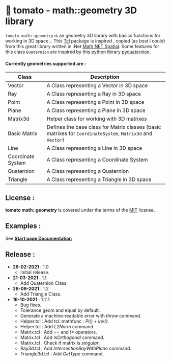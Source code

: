 :tomato: tomato - math::geometry 3D library
================
`tomato math::geometry` is an geometry 3D library with basics functions for working in 3D space...
This [Tcl](https://www.tcl.tk) package is inspired , copied (as best I could) from this great library written in .Net [Math.NET Spatial](https://spatial.mathdotnet.com/#Math-NET-Spatial). Some features for this class `Quaternion` are inspired by this python library [pyquaternion](http://kieranwynn.github.io/pyquaternion/).

#### Currently geometries supported are :
| Class | Description |
| ------ | ------ |
| Vector | A Class representing a Vector in 3D space |
| Ray | A Class representing a Ray in 3D space |
| Point | A Class representing a Point in 3D space  |
| Plane | A Class representing a Plane in 3D space |
| Matrix3d | Helper class for working with 3D matrixes |
| Basic Matrix | Defines the base class for Matrix classes (basic matrixes for `CoordinateSystem`, `Matrix3d` and `Vector`)|
| Line | A Class representing a Line in 3D space|
| Coordinate System | A Class representing a Coordinate System |
| Quaternion | A Class representing a Quaternion |
| Triangle | A Class representing a Triangle in 3D space |

License :
-------------------------
**tomato math::geometry** is covered under the terms of the [MIT](LICENSE) license.

Examples :
-------------------------
See **[Start page Documentation](/documentation/tomato.html)**

Release :
-------------------------
*  **26-02-2021** : 1.0
    - Initial release.
*  **21-03-2021** : 1.1
    - Add Quaternion Class.
*  **26-09-2021** : 1.2
    -  Add Triangle Class.
*  **16-10-2021** : 1.2.1
    - Bug fixes.
    - Tolerance geom and equal by default.
    - Generate a machine-readable error with *throw* command.
    - Helper.tcl : Add tcl::mathfunc : *Pi() + Inv()*.
    - Helper.tcl : Add *L2Norm* command.
    - Matrix.tcl : Add *==* and *!=* operators.
    - Matrix.tcl : Add *IsOrthogonal* command.
    - Matrix.tcl : Check if matrix is *singular*.
    - Ray3d.tcl  : Add *IntersectionRayWithPlane* command.
    - Triangle3d.tcl : Add *GetType* command.